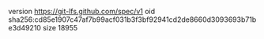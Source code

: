 version https://git-lfs.github.com/spec/v1
oid sha256:cd85e1907c47af7b99acf031b3f3bf92941cd2de8660d3093693b71be3d49210
size 18955
